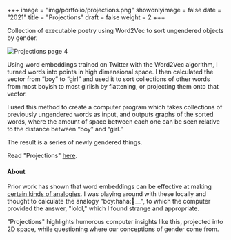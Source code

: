 +++
image = "img/portfolio/projections.png"
showonlyimage = false
date = "2021"
title = "Projections"
draft = false
weight = 2
+++

Collection of executable poetry using Word2Vec to sort ungendered objects by gender.
<!--more-->

![Projections page 4](/img/portfolio/res/proj4.png)

Using word embeddings trained on Twitter with the
Word2Vec algorithm, I turned words into points in high
dimensional space. I then calculated the vector from
“boy” to “girl” and used it to sort collections of other
words from most boyish to most girlish by flattening, or
projecting them onto that vector.

I used this method to create a computer program which
takes collections of previously ungendered words as
input, and outputs graphs of the sorted words, where the
amount of space between each one can be seen relative
to the distance between “boy” and “girl.”

The result is a series of newly gendered things.


Read "Projections" [here](/img/portfolio/res/projections.pdf).

#### About
Prior work has shown that word embeddings can be effective at making [certain kinds of analogies](https://blog.esciencecenter.nl/king-man-woman-king-9a7fd2935a85?gi=1b2f32b87ec8). I was playing around with these locally and thought to calculate the analogy "boy:haha::girl:__", to which the computer provided the answer, "lolol," which I found strange and appropriate.

"Projections" highlights humorous computer insights like this, projected into 2D space, while questioning where our conceptions of gender come from.
